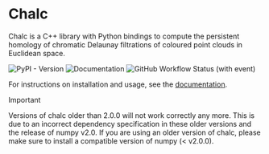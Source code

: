 # Chalc
Chalc is a C++ library with Python bindings to compute the persistent homology of chromatic Delaunay filtrations of coloured point clouds in Euclidean space.

![PyPI - Version](https://img.shields.io/pypi/v/chalc?labelColor=222222)
![Documentation](https://img.shields.io/badge/docs-stable-blue?labelColor=222222&link=https%3A%2F%2Fabhinavnatarajan.github.io%2FChalc)
![GitHub Workflow Status (with event)](https://img.shields.io/github/actions/workflow/status/abhinavnatarajan/Chalc/build.yml?labelColor=222222)

For instructions on installation and usage, see the [documentation](https://abhinavnatarajan.github.io/Chalc).

> [!IMPORTANT]
> Versions of chalc older than 2.0.0 will not work correctly any more. This is due to an incorrect dependency specification in these older versions and the release of numpy v2.0. If you are using an older version of chalc, please make sure to install a compatible version of numpy (< v2.0.0).
